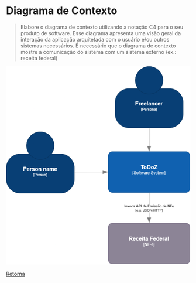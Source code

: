 # Diagrama de Contexto

> Elabore o diagrama de contexto utilizando a notação C4 para o seu produto de software. Esse diagrama apresenta uma visão geral da interação da aplicação arquitetada com o usuário e/ou outros sistemas necessários. É necessário que o diagrama de contexto mostre a comunicação do sistema com um sistema externo (ex.: receita federal)

![Diagrama de Contexto do ToDoDist](figuras/diagrama-de-contexto.png)

[Retorna](../README.md)

